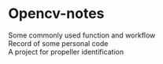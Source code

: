 # Opencv-notes
Some commonly used function and workflow<br>
Record of some personal code<br>
A project for propeller identification<br>
